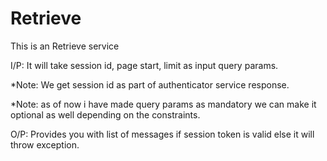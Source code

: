 # Retrieve


This is an Retrieve service


I/P: It will take session id, page start, limit as input query params.


*Note: We get session id as part of authenticator service response.


*Note: as of now i have made query params as mandatory we can make it optional as well depending on the constraints.

O/P: Provides you with list of messages if session token is valid else it will throw exception.
